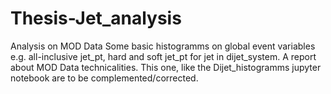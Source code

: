 # Thesis-Jet_analysis
Analysis on MOD Data
Some basic histogramms on global event variables e.g. all-inclusive jet_pt, hard and soft jet_pt for jet in dijet_system.
A report about MOD Data technicalities. This one, like the Dijet_histogramms jupyter notebook are to be complemented/corrected. 
